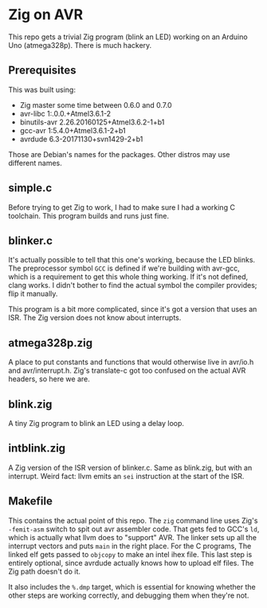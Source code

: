 # Zig on AVR

This repo gets a trivial Zig program (blink an LED) working on an
Arduino Uno (atmega328p). There is much hackery.

## Prerequisites

This was built using:

 * Zig master some time between 0.6.0 and 0.7.0
 * avr-libc 1:.0.0.+Atmel3.6.1-2
 * binutils-avr 2.26.20160125+Atmel3.6.2-1+b1
 * gcc-avr 1:5.4.0+Atmel3.6.1-2+b1
 * avrdude 6.3-20171130+svn1429-2+b1

Those are Debian's names for the packages. Other distros may use
different names.

## simple.c

Before trying to get Zig to work, I had to make sure I had a working C
toolchain. This program builds and runs just fine.

## blinker.c

It's actually possible to tell that this one's working, because the
LED blinks. The preprocessor symbol `GCC` is defined if we're building
with avr-gcc, which is a requirement to get this whole thing
working. If it's not defined, clang works. I didn't bother to find the
actual symbol the compiler provides; flip it manually.

This program is a bit more complicated, since it's got a version that
uses an ISR. The Zig version does not know about interrupts.

## atmega328p.zig

A place to put constants and functions that would otherwise live in
avr/io.h and avr/interrupt.h. Zig's translate-c got too confused on
the actual AVR headers, so here we are.

## blink.zig

A tiny Zig program to blink an LED using a delay loop.

## intblink.zig

A Zig version of the ISR version of blinker.c. Same as blink.zig, but
with an interrupt. Weird fact: llvm emits an `sei` instruction at the
start of the ISR.

## Makefile

This contains the actual point of this repo. The `zig` command line
uses Zig's `-femit-asm` switch to spit out avr assembler code. That
gets fed to GCC's `ld`, which is actually what llvm does to "support"
AVR. The linker sets up all the interrupt vectors and puts `main` in
the right place. For the C programs, The linked elf gets passed to
`objcopy` to make an intel ihex file. This last step is entirely
optional, since avrdude actually knows how to upload elf files. The
Zig path doesn't do it.

It also includes the `%.dmp` target, which is essential for knowing
whether the other steps are working correctly, and debugging them when
they're not.
